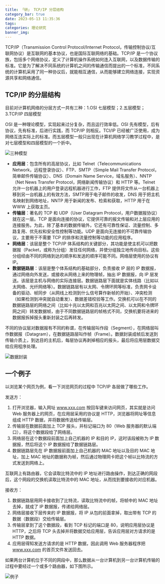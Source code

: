 ```yaml
---
title: 「研」 TCP/IP 分层结构
category_bar: true
date: 2023-05-13 11:35:36
tags:
categories: 理论研究
banner_img:
---
```


TCP/IP（Transmission Control Protocol/Internet Protocol，传输控制协议/互联网协议）是互联网的基本协议，也是国际互联网络的基础。TCP/IP 是一个协议族，包括多个网络协议，定义了计算机操作系统如何连入互联网，以及数据传输的标准。它是为了解决不同系统的计算机之间的传输通信而提出的一个标准，不同系统的计算机采用了同一种协议后，就能相互通信，从而能够建立网络连接，实现资源共享和网络通信。

<!-- more -->

## TCP/IP 的分层结构

目前对计算机网络的分层方式一共有三种：1.OSI 七层模型；2.五层模型；3.TCP/IP 四层模型

OSI 是一种理论模型，实现起来过分复杂，而且运行效率低。OSI 先有模型，后有协议，先有标准，后进行实践，而 TCP/IP 则相反。TCI/IP 已经被广泛使用，成为网络互连实际上的标准。而五层模型一般只出现在计算机网络学习教学过程中，是对七层模型和四层模型的一个折中。

![三种模型](1.png)

* **应用层**：包含所有的高层协议，比如 Telnet（Telecommunications Network，远程登录协议）、FTP、SMTP（Simple Mail Transfer Protocol，简单邮件传输协议）、DNS（Domain Name Service，域名服务）、NNTP（Net News Transfer Protocol，网络新闻传输协议）和 HTTP 等。Telnet 允许一台机器上的用户登录远程机器进行工作，FTP 提供将文件从一台机器上移到另一台机器上的有效方法，SMTP用于电子邮件的收发，DNS 用于把主机名映射到网络地址，NNTP 用于新闻的发布、检索和获取，HTTP 用于在 WWW 上获取主页。
* **传输层**：著名的 TCP 和 UDP（User Datagram Protocol，用户数据报协议）就在这一层。TCP 是面向连接的协议，它提供可靠的报文传输和对上层应用的连接服务。为此，除了基本的数据传输外，它还有可靠性保证、流量控制、多路复用、优先权和安全性控制等功能。UDP 是面向无连接的不可靠传输协议，主要用于不需要 TCP 的排序和流量控制等功能的应用程序。
* **网络层**：该层是整个 TCP/IP 体系结构的关键部分，其功能是使主机可以把数据报（Packet，或称为分组）发往任何网络，并使分组独立地传向目标。这些分组经由不同的网络到达的顺序和发送的顺序可能不同。网络层使用的协议有 IP。
* **数据链路层**：该层是整个体系结构的基础部分，负责接收 IP 层的 IP 数据报，通过网络向外发送，或接收从网络上来的物理帧，抽出 IP 数据报，向 IP 层发送。该层是主机与网络的实际连接层。数据链路层下面就是实体线路（比如以太网络、光纤网络等）。数据链路层有以太网、令牌环网等标准，负责网卡设备的驱动、帧同步（从网线上检测到什么信号算作新帧的开始）、冲突检测（如果检测到冲突就自动重发）、数据差错校验等工作。交换机可以在不同的数据链路层的网络之间（比如十兆以太网和百兆以太网之间、以太网和令牌环网之间）转发数据帧，由于不同数据链路层的帧格式不同，交换机要将进来的数据报拆掉报头重新封装之后再转发。

不同的协议层对数据报有不同的称谓，在传输层叫作段（Segment），在网络层叫作数据报（Datagram），在数据链路层叫作帧（Frame）。数据封装成帧后发送到传输介质上，到达目的主机后，每层协议再剥掉相应的报头，最后将应用层数据交给应用程序处理。

![数据封装](2.png)

## 一个例子

以浏览某个网页为例，看一下浏览网页的过程中 TCP/IP 各层做了哪些工作。

发送方：
1. 打开浏览器，输入网址 www.xxx.com 按回车键来访问网页，其实就是访问 Web 服务器上的网页，在应用层采用的协议是 HTTP，浏览器将网址等信息组成 HTTP 数据，并将数据传送给传输层。
2. 传输层在数据前面加上 TCP 报头，并标记端口为 80（Web 服务器的默认端口），将这个数据段给了网络层。
3. 网络层在这个数据段前面加上自己机器的 IP 和目的 IP，这时该段被称为 IP 数据报，然后将这个 IP 数据报给了数据链路层。
4. 数据链路层先在 IP 数据报前面加上自己机器的 MAC 地址以及目的 MAC 地址，加上 MAC 地址的数据称为帧，然后通过物理网卡把这个帧以比特流的方式发送到网络上。

互联网上有路由器，它会读取比特流中的 IP 地址进行路由操作，到达正确的网段后，这个网段的交换机读取比特流中的 MAC 地址，从而找到要接收的对应机器。

接收方：
1. 数据链路层用网卡接收到了比特流，读取比特流中的帧，将帧中的 MAC 地址去掉，就成了 IP 数据报，传递给网络层。
2. 网络层接收下层传来的 IP 数据报，将 IP 从包的前面拿掉，取出带有 TCP 的数据（数据段）交给传输层。
3. 传输层拿到了这个数据段，看到 TCP 标记的端口是 80，说明应用层协议是 HTTP，之后将 TCP 头去掉并将数据交给应用层，告诉应用层对方请求的是 HTTP 数据。
4. 应用层得知发送方请求的是 HTTP 数据，因此调用 Web 服务器程序把 www.xxx.com 的首页文件发送回去。

如果两台计算机位于不同的网段中，那么数据从一台计算机到另一台计算机传输的过程中要经过一个或多个路由器，如下图所示。

![例子](3.png)